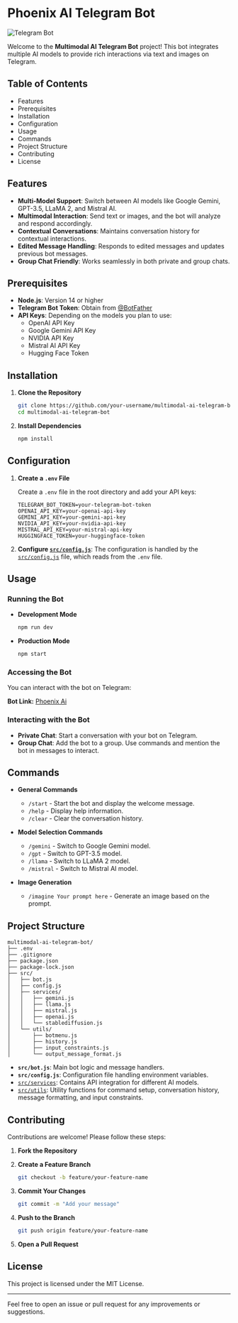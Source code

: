 # Phoenix AI Telegram Bot

<img alt="Telegram Bot" src="https://img.shields.io/badge/Telegram-@phoenix__7ai-blue">

Welcome to the **Multimodal AI Telegram Bot** project! This bot integrates multiple AI models to provide rich interactions via text and images on Telegram.

## Table of Contents

- Features
- Prerequisites
- Installation
- Configuration
- Usage
- Commands
- Project Structure
- Contributing
- License

## Features

- **Multi-Model Support**: Switch between AI models like Google Gemini, GPT-3.5, LLaMA 2, and Mistral AI.
- **Multimodal Interaction**: Send text or images, and the bot will analyze and respond accordingly.
- **Contextual Conversations**: Maintains conversation history for contextual interactions.
- **Edited Message Handling**: Responds to edited messages and updates previous bot messages.
- **Group Chat Friendly**: Works seamlessly in both private and group chats.

## Prerequisites

- **Node.js**: Version 14 or higher
- **Telegram Bot Token**: Obtain from [@BotFather](https://t.me/BotFather)
- **API Keys**: Depending on the models you plan to use:
  - OpenAI API Key
  - Google Gemini API Key
  - NVIDIA API Key
  - Mistral AI API Key
  - Hugging Face Token

## Installation

1. **Clone the Repository**

   ```bash
   git clone https://github.com/your-username/multimodal-ai-telegram-bot.git
   cd multimodal-ai-telegram-bot
   ```

2. **Install Dependencies**

   ```bash
   npm install
   ```

## Configuration

1. **Create a `.env` File**

   Create a `.env` file in the root directory and add your API keys:

   ```env
   TELEGRAM_BOT_TOKEN=your-telegram-bot-token
   OPENAI_API_KEY=your-openai-api-key
   GEMINI_API_KEY=your-gemini-api-key
   NVIDIA_API_KEY=your-nvidia-api-key
   MISTRAL_API_KEY=your-mistral-api-key
   HUGGINGFACE_TOKEN=your-huggingface-token
   ```

2. **Configure [`src/config.js`](src/config.js)**:
   The configuration is handled by the [`src/config.js`](src/config.js) file, which reads from the `.env` file.

## Usage

### Running the Bot

- **Development Mode**

  ```bash
  npm run dev
  ```

- **Production Mode**

  ```bash
  npm start
  ```
### Accessing the Bot
You can interact with the bot on Telegram:

**Bot Link:** [Phoenix Ai](t.me/phoenix_7ai)

### Interacting with the Bot

- **Private Chat**: Start a conversation with your bot on Telegram.
- **Group Chat**: Add the bot to a group. Use commands and mention the bot in messages to interact.

## Commands

- **General Commands**

  - `/start` - Start the bot and display the welcome message.
  - `/help` - Display help information.
  - `/clear` - Clear the conversation history.

- **Model Selection Commands**

  - `/gemini` - Switch to Google Gemini model.
  - `/gpt` - Switch to GPT-3.5 model.
  - `/llama` - Switch to LLaMA 2 model.
  - `/mistral` - Switch to Mistral AI model.

- **Image Generation**

  - `/imagine Your prompt here` - Generate an image based on the prompt.

## Project Structure

```
multimodal-ai-telegram-bot/
├── .env
├── .gitignore
├── package.json
├── package-lock.json
├── src/
│   ├── bot.js
│   ├── config.js
│   ├── services/
│   │   ├── gemini.js
│   │   ├── llama.js
│   │   ├── mistral.js
│   │   ├── openai.js
│   │   └── stablediffusion.js
│   └── utils/
│       ├── botmenu.js
│       ├── history.js
│       ├── input_constraints.js
│       └── output_message_format.js
```

- **`src/bot.js`**: Main bot logic and message handlers.
- **`src/config.js`**: Configuration file handling environment variables.
- [`src/services`](src/services/): Contains API integration for different AI models.
- [`src/utils`](src/utils/): Utility functions for command setup, conversation history, message formatting, and input constraints.


## Contributing

Contributions are welcome! Please follow these steps:

1. **Fork the Repository**
2. **Create a Feature Branch**

   ```bash
   git checkout -b feature/your-feature-name
   ```

3. **Commit Your Changes**

   ```bash
   git commit -m "Add your message"
   ```

4. **Push to the Branch**

   ```bash
   git push origin feature/your-feature-name
   ```

5. **Open a Pull Request**

## License

This project is licensed under the MIT License.

---

Feel free to open an issue or pull request for any improvements or suggestions.
